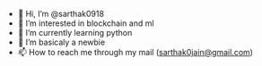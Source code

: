 - 👋 Hi, I’m @sarthak0918
- 👀 I’m interested in blockchain and ml
- 🌱 I’m currently learning python
- 💞️ I’m basicaly a newbie
- 📫 How to reach me through my mail (sarthak0jain@gmail.com)

<!---
sarthak0918/sarthak0918 is a ✨ special ✨ repository because its `README.md` (this file) appears on your GitHub profile.
You can click the Preview link to take a look at your changes.
--->

